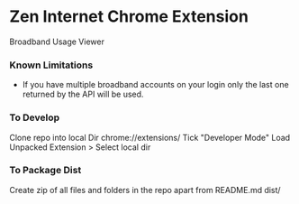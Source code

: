 # Zen Internet Chrome Extension
Broadband Usage Viewer

### Known Limitations
* If you have multiple broadband accounts on your login only the last one returned by the API will be used.

### To Develop
Clone repo into local Dir
chrome://extensions/
Tick "Developer Mode"
Load Unpacked Extension > Select local dir

###  To Package Dist
Create zip of all files and folders in the repo apart from
README.md
dist/
